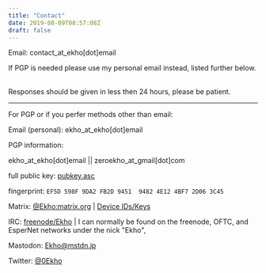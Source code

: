 ```yaml
---
title: "Contact"
date: 2019-08-09T08:57:08Z
draft: false
---
```

Email: contact_at_ekho[dot]email

<span class="smallnote">If PGP is needed please use my personal email instead, listed further below.</span>

<br>Responses should be given in less then 24 hours, please be patient.

--------

For PGP or if you perfer methods other than email:

Email (personal): ekho_at_ekho[dot]email
<div class="smallnote smallindent grey">
  PGP information:

  ekho_at_ekho[dot]email || zeroekho_at_gmail[dot]com

  full public key: [pubkey.asc](./pubkey.asc)

  fingerprint:  `EF5D 598F 9DA2 FB2D 9451  9482 4E12 4BF7 2D06 3C45`
</div>

Matrix: [@Ekho:matrix.org](https://matrix.org) | [Device IDs/Keys](./matrixkeys.txt)

IRC: [freenode/Ekho](irc://chat.freenode.net:6697/Ekho,isnick) | I can normally be found on the
freenode, OFTC, and EsperNet networks under the nick "Ekho",

Mastodon: [Ekho@mstdn.jp](https://mstdn.jp/@Ekho)

Twitter: [@0Ekho](https://twitter.com/0Ekho)
